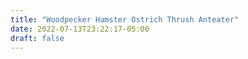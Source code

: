 ```yaml
---
title: "Woodpecker Hamster Ostrich Thrush Anteater"
date: 2022-07-13T23:22:17-05:00
draft: false
---
```


